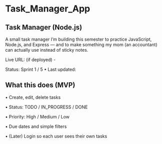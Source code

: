 # Task_Manager_App
## Task Manager (Node.js)

A small task manager I’m building this semester to practice JavaScript, Node.js, and Express — and to make something my mom (an accountant) can actually use instead of sticky notes.

Live URL: (if deployed) -

Status: Sprint 1 / 5 • Last updated: 

## What this does (MVP)

• Create, edit, delete tasks

• Status: TODO / IN_PROGRESS / DONE

• Priority: High / Medium / Low

• Due dates and simple filters

• (Later) Login so each user sees their own tasks
